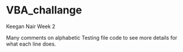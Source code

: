# VBA_challange


Keegan Nair Week 2

Many comments on alphabetic Testing file code to see more details for what each line does.
